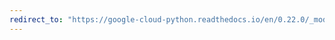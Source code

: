 ```yaml
---
redirect_to: "https://google-cloud-python.readthedocs.io/en/0.22.0/_modules/google/cloud/dns/client.html"
---
```

